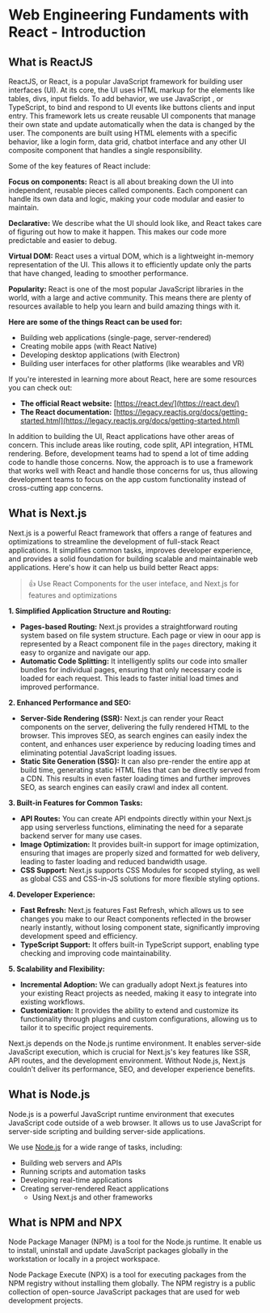 # Web Engineering Fundaments with React - Introduction

## What is ReactJS

ReactJS, or React, is a popular JavaScript framework for building user interfaces (UI). At its core, the UI uses HTML markup for the elements like tables, divs, input fields. To add behavior, we use JavaScript , or TypeScript, to bind and respond to UI events like buttons clients and input entry. This framework lets us create reusable UI components that manage their own state and update automatically when the data is changed by the user. The components are built using HTML elements with a specific behavior, like a login form, data grid, chatbot interface and any other UI composite component that handles a single responsibility.

Some of the key features of React include:

**Focus on components:** React is all about breaking down the UI into independent, reusable pieces called components. Each component can handle its own data and logic, making your code modular and easier to maintain.

**Declarative:** We describe what the UI should look like, and React takes care of figuring out how to make it happen. This makes our code more predictable and easier to debug.

**Virtual DOM:** React uses a virtual DOM, which is a lightweight in-memory representation of the UI. This allows it to efficiently update only the parts that have changed, leading to smoother performance.

**Popularity:** React is one of the most popular JavaScript libraries in the world, with a large and active community. This means there are plenty of resources available to help you learn and build amazing things with it.

**Here are some of the things React can be used for:**

- Building web applications (single-page, server-rendered)
- Creating mobile apps (with React Native)
- Developing desktop applications (with Electron)
- Building user interfaces for other platforms (like wearables and VR)

If you're interested in learning more about React, here are some resources you can check out:

- **The official React website:** [https://react.dev/](https://react.dev/)
- **The React documentation:** [https://legacy.reactjs.org/docs/getting-started.html](https://legacy.reactjs.org/docs/getting-started.html)

In addition to building the UI, React applications have other areas of concern. This include areas like routing, code split, API integration, HTML rendering. Before, development teams had to spend a lot of time adding code to handle those concerns. Now, the approach is to use a framework that works well with React and handle those concerns for us, thus allowing development teams to focus on the app custom functionality instead of cross-cutting app concerns.

## What is Next.js

 Next.js is a powerful React framework that offers a range of features and optimizations to streamline the development of full-stack React applications. It simplifies common tasks, improves developer experience, and provides a solid foundation for building scalable and maintainable web applications. Here's how it can help us build better React apps:

> &#128077; Use React Components for the user inteface, and Next.js for features and optimizations

**1. Simplified Application Structure and Routing:**

- **Pages-based Routing:** Next.js provides a straightforward routing system based on file system structure. Each page or view in oour app is represented by a React component file in the `pages` directory, making it easy to organize and navigate our app.
- **Automatic Code Splitting:** It intelligently splits our code into smaller bundles for individual pages, ensuring that only necessary code is loaded for each request. This leads to faster initial load times and improved performance.

**2. Enhanced Performance and SEO:**

- **Server-Side Rendering (SSR):** Next.js can render your React components on the server, delivering the fully rendered HTML to the browser. This improves SEO, as search engines can easily index the content, and enhances user experience by reducing loading times and eliminating potential JavaScript loading issues.
- **Static Site Generation (SSG):** It can also pre-render the entire app at build time, generating static HTML files that can be directly served from a CDN. This results in even faster loading times and further improves SEO, as search engines can easily crawl and index all content.

**3. Built-in Features for Common Tasks:**

- **API Routes:** You can create API endpoints directly within your Next.js app using serverless functions, eliminating the need for a separate backend server for many use cases.
- **Image Optimization:** It provides built-in support for image optimization, ensuring that images are properly sized and formatted for web delivery, leading to faster loading and reduced bandwidth usage.
- **CSS Support:** Next.js supports CSS Modules for scoped styling, as well as global CSS and CSS-in-JS solutions for more flexible styling options.

**4. Developer Experience:**

- **Fast Refresh:** Next.js features Fast Refresh, which allows us to see changes you make to our React components reflected in the browser nearly instantly, without losing component state, significantly improving development speed and efficiency.
- **TypeScript Support:** It offers built-in TypeScript support, enabling type checking and improving code maintainability.

**5. Scalability and Flexibility:**

- **Incremental Adoption:** We can gradually adopt Next.js features into your existing React projects as needed, making it easy to integrate into existing workflows.
- **Customization:** It provides the ability to extend and customize its functionality through plugins and custom configurations, allowing us to tailor it to specific project requirements.

Next.js depends on the Node.js runtime environment. It enables server-side JavaScript execution, which is crucial for Next.js's key features like SSR, API routes, and the development environment. Without Node.js, Next.js couldn't deliver its performance, SEO, and developer experience benefits.

## What is Node.js

Node.js is a powerful JavaScript runtime environment that executes JavaScript code outside of a web browser. It allows us to use JavaScript for server-side scripting and building server-side applications.

We use [Node.js](https://nodejs.org/en) for a wide range of tasks, including:

- Building web servers and APIs
- Running scripts and automation tasks
- Developing real-time applications
- Creating server-rendered React applications 
  - Using Next.js and other frameworks

## What is NPM and NPX

Node Package Manager (NPM) is a tool for the Node.js runtime. It enable us to install, uninstall and update JavaScript packages globally in the workstation or locally in a project workspace. 

Node Package Execute (NPX) is a tool for executing packages from the NPM registry without installing them globally. The NPM registry is a public collection of open-source JavaScript packages that are used for web development projects.

